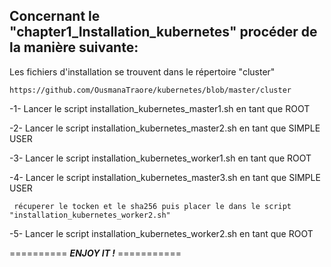 ## Concernant le  "chapter1_Installation_kubernetes" procéder de la manière suivante: 

Les fichiers d'installation se trouvent dans le répertoire "cluster" 

````
https://github.com/OusmanaTraore/kubernetes/blob/master/cluster

````
-1- Lancer le script installation_kubernetes_master1.sh en tant que ROOT

-2- Lancer le script installation_kubernetes_master2.sh en tant que SIMPLE USER

-3- Lancer le script installation_kubernetes_worker1.sh en tant que ROOT

-4- Lancer le script installation_kubernetes_master3.sh en tant que SIMPLE USER
  ````
   récuperer le tocken et le sha256 puis placer le dans le script "installation_kubernetes_worker2.sh"

  ````

-5- Lancer le script installation_kubernetes_worker2.sh en tant que ROOT

==========  ***ENJOY IT !***  ===========
